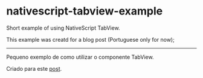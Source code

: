 # nativescript-tabview-example

Short example of using NativeScript TabView.

This example was creatd for a blog post (Portuguese only for now);

----------------------------------------------------------------------
Pequeno exemplo de como utilizar o componente TabView.

Criado para este [post](http://blog.lazarodm.com.br/2016/01/usando-tabview-com-nativescript/).
